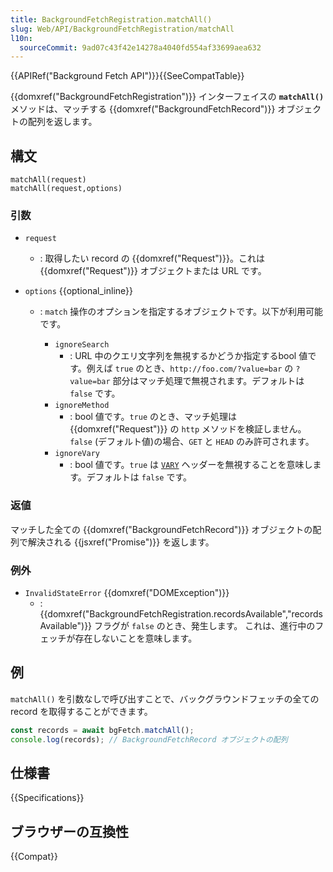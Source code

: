 ```yaml
---
title: BackgroundFetchRegistration.matchAll()
slug: Web/API/BackgroundFetchRegistration/matchAll
l10n:
  sourceCommit: 9ad07c43f42e14278a4040fd554af33699aea632
---
```


{{APIRef("Background Fetch API")}}{{SeeCompatTable}}

{{domxref("BackgroundFetchRegistration")}} インターフェイスの **`matchAll()`** メソッドは、マッチする {{domxref("BackgroundFetchRecord")}} オブジェクトの配列を返します。

## 構文

```js-nolint
matchAll(request)
matchAll(request,options)
```

### 引数

- `request`
  - : 取得したい record の {{domxref("Request")}}。これは {{domxref("Request")}} オブジェクトまたは URL です。
- `options` {{optional_inline}}

  - : `match` 操作のオプションを指定するオブジェクトです。以下が利用可能です。

    - `ignoreSearch`
      - : URL 中のクエリ文字列を無視するかどうか指定するbool 値です。例えば `true` のとき、`http://foo.com/?value=bar` の `?value=bar` 部分はマッチ処理で無視されます。デフォルトは `false` です。
    - `ignoreMethod`
      - : bool 値です。`true` のとき、マッチ処理は {{domxref("Request")}} の `http` メソッドを検証しません。`false` (デフォルト値)の場合、`GET` と `HEAD` のみ許可されます。
    - `ignoreVary`
      - : bool 値です。`true` は [`VARY`](/ja/docs/Web/HTTP/Headers/Vary) ヘッダーを無視することを意味します。デフォルトは `false` です。

### 返値

マッチした全ての {{domxref("BackgroundFetchRecord")}} オブジェクトの配列で解決される {{jsxref("Promise")}} を返します。

### 例外

- `InvalidStateError` {{domxref("DOMException")}}
  - : {{domxref("BackgroundFetchRegistration.recordsAvailable","recordsAvailable")}} フラグが `false` のとき、発生します。 これは、進行中のフェッチが存在しないことを意味します。

## 例

`matchAll()` を引数なしで呼び出すことで、バックグラウンドフェッチの全ての record を取得することができます。

```js
const records = await bgFetch.matchAll();
console.log(records); // BackgroundFetchRecord オブジェクトの配列
```

## 仕様書

{{Specifications}}

## ブラウザーの互換性

{{Compat}}
